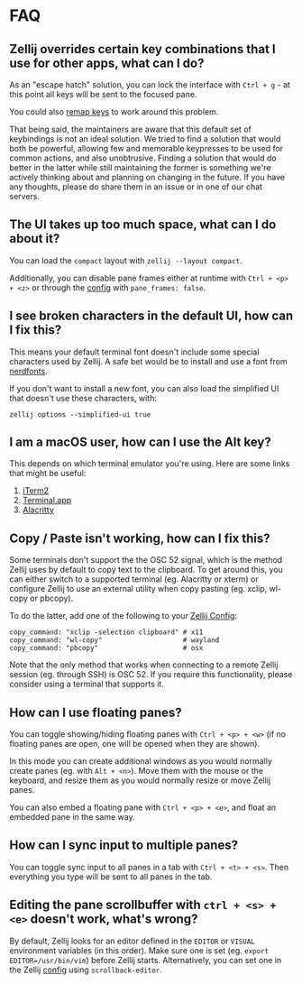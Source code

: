 # FAQ

## Zellij overrides certain key combinations that I use for other apps, what can I do?
As an "escape hatch" solution, you can lock the interface with `Ctrl + g` - at this point all keys will be sent to the focused pane.

You could also [remap keys](./keybindings.md) to work around this problem.

That being said, the maintainers are aware that this default set of keybindings is not an ideal solution. We tried to find a solution that would both be powerful, allowing few and memorable keypresses to be used for common actions, and also unobtrusive. Finding a solution that would do better in the latter while still maintaining the former is something we're actively thinking about and planning on changing in the future. If you have any thoughts, please do share them in an issue or in one of our chat servers.

## The UI takes up too much space, what can I do about it?

You can load the `compact` layout with `zellij --layout compact`.

Additionally, you can disable pane frames either at runtime with `Ctrl + <p> + <z>` or through the [config](./configuration.md) with `pane_frames: false`.

## I see broken characters in the default UI, how can I fix this?
This means your default terminal font doesn't include some special characters used by Zellij. A safe bet would be to install and use a font from [nerdfonts](https://www.nerdfonts.com).

If you don't want to install a new font, you can also load the simplified UI that doesn't use these characters, with:
```
zellij options --simplified-ui true
```

## I am a macOS user, how can I use the Alt key?
This depends on which terminal emulator you're using. Here are some links that might be useful:
1. [iTerm2](https://www.clairecodes.com/blog/2018-10-15-making-the-alt-key-work-in-iterm2/)
2. [Terminal.app](https://superuser.com/questions/1038947/using-the-option-key-properly-on-mac-terminal)
3. [Alacritty](https://github.com/zellij-org/zellij/issues/2051#issuecomment-1461519892)

## Copy / Paste isn't working, how can I fix this?
Some terminals don't support the the OSC 52 signal, which is the method Zellij uses by default to copy text to the clipboard. To get around this, you can either switch to a supported terminal (eg. Alacritty or xterm) or configure Zellij to use an external utility when copy pasting (eg. xclip, wl-copy or pbcopy).

To do the latter, add one of the following to your [Zellij Config](./configuration.md):
```
copy_command: "xclip -selection clipboard" # x11
copy_command: "wl-copy"                    # wayland
copy_command: "pbcopy"                     # osx
```

Note that the only method that works when connecting to a remote Zellij session (eg. through SSH) is OSC 52. If you require this functionality, please consider using a terminal that supports it.

## How can I use floating panes?
You can toggle showing/hiding floating panes with `Ctrl + <p> + <w>` (if no floating panes are open, one will be opened when they are shown).

In this mode you can create additional windows as you would normally create panes (eg. with `Alt + <n>`). Move them with the mouse or the keyboard, and resize them as you would normally resize or move Zellij panes.

You can also embed a floating pane with `Ctrl + <p> + <e>`, and float an embedded pane in the same way.

## How can I sync input to multiple panes?
You can toggle sync input to all panes in a tab with `Ctrl + <t> + <s>`. Then everything you type will be sent to all panes in the tab.

## Editing the pane scrollbuffer with `ctrl + <s> + <e>` doesn't work, what's wrong?

By default, Zellij looks for an editor defined in the `EDITOR` or `VISUAL` environment variables (in this order).
Make sure one is set (eg. `export EDITOR=/usr/bin/vim`) before Zellij starts.
Alternatively, you can set one in the Zellij [config](./configuration.md) using `scrollback-editor`.

